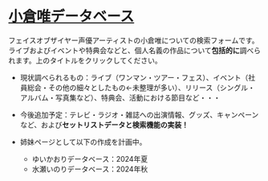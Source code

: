 # [小倉唯データベース](https://tokiyui.github.io/YuiData/)
フェイスオブザイヤー声優アーティストの小倉唯についての検索フォームです。ライブおよびイベントや特典会などと、個人名義の作品について**包括的に**調べられます。上のタイトルをクリックしてください。

* 現状調べられるもの：ライブ（ワンマン・ツアー・フェス）、イベント（社員総会・その他の細々としたもの←未整理が多い）、リリース（シングル・アルバム・写真集など）、特典会、活動における節目など・・・
* 今後追加予定：テレビ・ラジオ・雑誌への出演情報、グッズ、キャンペーンなど、および**セットリストデータと検索機能の実装！**

* 姉妹ページとして以下の作成を計画中。
  - ゆいかおりデータベース：2024年夏
  - 水瀬いのりデータベース：2024年秋
